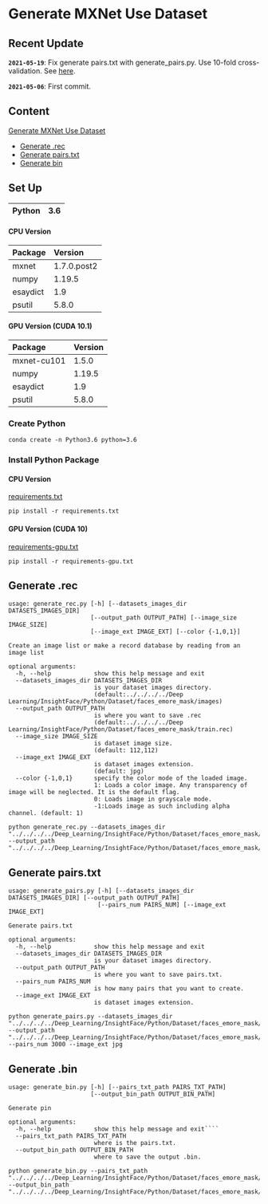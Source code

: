 
# Generate MXNet Use Dataset

## Recent Update

**`2021-05-19`**: Fix generate pairs.txt with generate_pairs.py. Use 10-fold cross-validation. See [here](generate_pairs.py).

**`2021-05-06`**: First commit.



## Content
[Generate MXNet Use Dataset]()
- [Generate .rec](#generate-.rec)
- [Generate pairs.txt](#generate-pairs.txt)
- [Generate bin](#generate-.bin)



## Set Up

| Python                    | 3.6       | 
| :---                      | :---      |

#### CPU Version
| Package                   | Version   | 
| :---                      | :---      |
| mxnet                     | 1.7.0.post2 |
| numpy                     | 1.19.5    |
| esaydict                  | 1.9       |
| psutil                    | 5.8.0     |

#### GPU Version (CUDA 10.1)
| Package                   | Version   | 
| :---                      | :---      |
| mxnet-cu101               | 1.5.0     |
| numpy                     | 1.19.5    |
| esaydict                  | 1.9       |
| psutil                    | 5.8.0     |


### Create Python 
```
conda create -n Python3.6 python=3.6
```
 
### Install Python Package
#### CPU Version
[requirements.txt](requirements.txt)
```
pip install -r requirements.txt
```

#### GPU Version (CUDA 10)
[requirements-gpu.txt](requirements-gpu.txt)
```
pip install -r requirements-gpu.txt
```



## Generate .rec

```
usage: generate_rec.py [-h] [--datasets_images_dir DATASETS_IMAGES_DIR]
                       [--output_path OUTPUT_PATH] [--image_size IMAGE_SIZE]
                       [--image_ext IMAGE_EXT] [--color {-1,0,1}]

Create an image list or make a record database by reading from an image list

optional arguments:
  -h, --help            show this help message and exit
  --datasets_images_dir DATASETS_IMAGES_DIR
                        is your dataset images directory. 
                        (default:../../../../Deep Learning/InsightFace/Python/Dataset/faces_emore_mask/images)
  --output_path OUTPUT_PATH
                        is where you want to save .rec 
                        (default:../../../../Deep Learning/InsightFace/Python/Dataset/faces_emore_mask/train.rec)
  --image_size IMAGE_SIZE
                        is dataset image size. 
                        (default: 112,112)
  --image_ext IMAGE_EXT
                        is dataset images extension. 
                        (default: jpg)
  --color {-1,0,1}      specify the color mode of the loaded image. 
                        1: Loads a color image. Any transparency of image will be neglected. It is the default flag. 
                        0: Loads image in grayscale mode. 
                        -1:Loads image as such including alpha channel. (default: 1)
```

```
python generate_rec.py --datasets_images_dir "../../../../Deep_Learning/InsightFace/Python/Dataset/faces_emore_mask/images" --output_path "../../../../Deep_Learning/InsightFace/Python/Dataset/faces_emore_mask/train.rec"
```


## Generate pairs.txt

```
usage: generate_pairs.py [-h] [--datasets_images_dir DATASETS_IMAGES_DIR] [--output_path OUTPUT_PATH]
                         [--pairs_num PAIRS_NUM] [--image_ext IMAGE_EXT]

Generate pairs.txt

optional arguments:
  -h, --help            show this help message and exit
  --datasets_images_dir DATASETS_IMAGES_DIR
                        is your dataset images directory.
  --output_path OUTPUT_PATH
                        is where you want to save pairs.txt.
  --pairs_num PAIRS_NUM
                        is how many pairs that you want to create.
  --image_ext IMAGE_EXT
                        is dataset images extension.
```

```
python generate_pairs.py --datasets_images_dir "../../../../Deep_Learning/InsightFace/Python/Dataset/faces_emore_mask/images" --output_path "../../../../Deep_Learning/InsightFace/Python/Dataset/faces_emore_mask/pairs.txt" --pairs_num 3000 --image_ext jpg
```


## Generate .bin

```
usage: generate_bin.py [-h] [--pairs_txt_path PAIRS_TXT_PATH]
                       [--output_bin_path OUTPUT_BIN_PATH]

Generate pin

optional arguments:
  -h, --help            show this help message and exit````
  --pairs_txt_path PAIRS_TXT_PATH
                        where is the pairs.txt.
  --output_bin_path OUTPUT_BIN_PATH
                        where to save the output .bin.
```

```
python generate_bin.py --pairs_txt_path "../../../../Deep_Learning/InsightFace/Python/Dataset/faces_emore_mask/pairs.txt" --output_bin_path "../../../../Deep_Learning/InsightFace/Python/Dataset/faces_emore_mask/faces_emore_mask.bin"
```